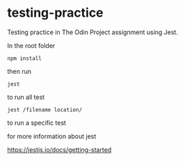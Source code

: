 # testing-practice

Testing practice in The Odin Project assignment using Jest.

In the root folder

```
npm install
```

then run

```
jest
```

to run all test 


```
jest /filename location/
```

to run a specific test

for more information about jest

https://jestjs.io/docs/getting-started
